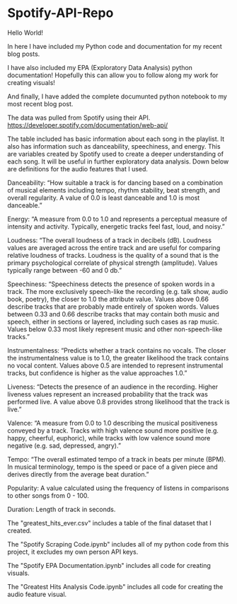 # Spotify-API-Repo

Hello World!

In here I have included my Python code and documentation for my recent blog posts.

I have also included my EPA (Exploratory Data Analysis) python documentation! Hopefully this can allow you to follow along my work for creating visuals!

And finally, I have added the complete documunted python notebook to my most recent blog post.

The data was pulled from Spotify using their API. https://developer.spotify.com/documentation/web-api/


The table included has basic information about each song in the playlist. It also has information such as danceability, speechiness, and energy. This are variables created by Spotify used to create a deeper understanding of each song. It will be useful in further exploratory data analysis. Down below are definitions for the audio features that I used.

Danceability: “How suitable a track is for dancing based on a combination of musical elements including tempo, rhythm stability, beat strength, and overall regularity. A value of 0.0 is least danceable and 1.0 is most danceable.”

Energy: “A measure from 0.0 to 1.0 and represents a perceptual measure of intensity and activity. Typically, energetic tracks feel fast, loud, and noisy.”

Loudness: “The overall loudness of a track in decibels (dB). Loudness values are averaged across the entire track and are useful for comparing relative loudness of tracks. Loudness is the quality of a sound that is the primary psychological correlate of physical strength (amplitude). Values typically range between -60 and 0 db.”

Speechiness: “Speechiness detects the presence of spoken words in a track. The more exclusively speech-like the recording (e.g. talk show, audio book, poetry), the closer to 1.0 the attribute value. Values above 0.66 describe tracks that are probably made entirely of spoken words. Values between 0.33 and 0.66 describe tracks that may contain both music and speech, either in sections or layered, including such cases as rap music. Values below 0.33 most likely represent music and other non-speech-like tracks.”

Instrumentalness: “Predicts whether a track contains no vocals. The closer the instrumentalness value is to 1.0, the greater likelihood the track contains no vocal content. Values above 0.5 are intended to represent instrumental tracks, but confidence is higher as the value approaches 1.0.”

Liveness: “Detects the presence of an audience in the recording. Higher liveness values represent an increased probability that the track was performed live. A value above 0.8 provides strong likelihood that the track is live.”

Valence: “A measure from 0.0 to 1.0 describing the musical positiveness conveyed by a track. Tracks with high valence sound more positive (e.g. happy, cheerful, euphoric), while tracks with low valence sound more negative (e.g. sad, depressed, angry).”

Tempo: “The overall estimated tempo of a track in beats per minute (BPM). In musical terminology, tempo is the speed or pace of a given piece and derives directly from the average beat duration.”

Popularity: A value calculated using the frequency of listens in comparisons to other songs from 0 - 100.

Duration: Length of track in seconds.



The "greatest_hits_ever.csv" includes a table of the final dataset that I created.

The "Spotify Scraping Code.ipynb" includes all of my python code from this project, it excludes my own person API keys.

The "Spotify EPA Documentation.ipynb" includes all code for creating visuals.

The "Greatest Hits Analysis Code.ipynb" includes all code for creating the audio feature visual.
